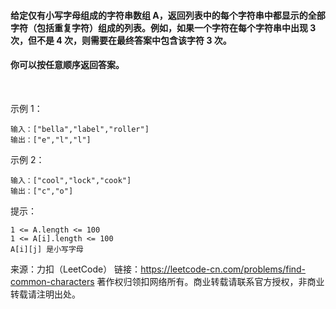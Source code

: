 #### 给定仅有小写字母组成的字符串数组 A，返回列表中的每个字符串中都显示的全部字符（包括重复字符）组成的列表。例如，如果一个字符在每个字符串中出现 3 次，但不是 4 次，则需要在最终答案中包含该字符 3 次。

#### 你可以按任意顺序返回答案。

 

示例 1：
```
输入：["bella","label","roller"]
输出：["e","l","l"]
```
示例 2：
```
输入：["cool","lock","cook"]
输出：["c","o"]
```

提示：
```
1 <= A.length <= 100
1 <= A[i].length <= 100
A[i][j] 是小写字母
```

来源：力扣（LeetCode）
链接：https://leetcode-cn.com/problems/find-common-characters
著作权归领扣网络所有。商业转载请联系官方授权，非商业转载请注明出处。